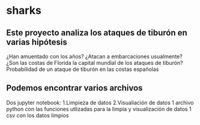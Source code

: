 # sharks
## Este proyecto analiza los ataques de tiburón en varias hipótesis
¿Han amuentado con los años?
¿Atacan a embarcaciones usualmente?
¿Son las costas de Florida la capital mundial de los ataques de tiburón?
Probabilidad de un ataque de tiburón en las costas españolas

## Podemos encontrar varios archivos
Dos jupyter notebook:
    1.Limpieza de datos
    2.Visualiación de datos
1 archivo python con las funciones utlizadas para la limpia y visualización de datos
1 csv con los datos limpios

